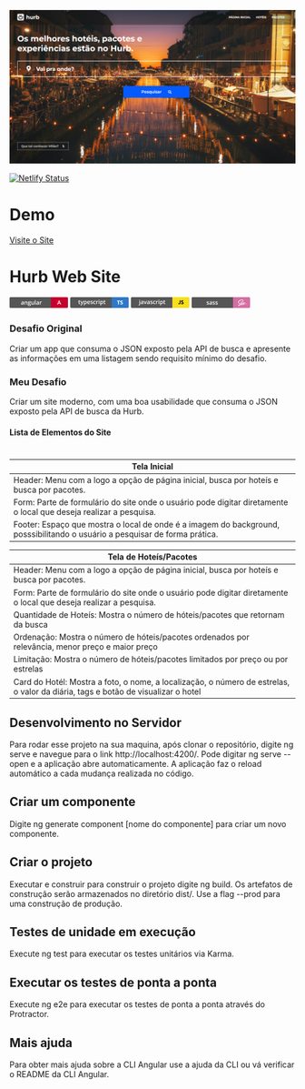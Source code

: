 ![banner-principal](https://github.com/aline-borges/challenge-alpha-angular/blob/master/src/assets/images/hurb-project-screen.png?raw=true)

[![Netlify Status](https://api.netlify.com/api/v1/badges/83d65deb-7e08-4531-9419-d27751590bdc/deploy-status)](https://app.netlify.com/sites/hurb-angular/deploys)

# Demo

[Visite o Site](https://hurb-angular.netlify.app/)

# Hurb Web Site

[![Angular since](https://github.com/aline-borges/challenge-alpha-angular/blob/master/src/assets/images/angular-pill.png?raw=true)]() [![Typescript since](https://github.com/aline-borges/challenge-alpha-angular/blob/master/src/assets/images/typescript-pill.png?raw=true)]() [![Javascript since](https://github.com/aline-borges/challenge-alpha-angular/blob/master/src/assets/images/javascript-pill.png?raw=true)]() [![Sass since](https://github.com/aline-borges/challenge-alpha-angular/blob/master/src/assets/images/sass-pill.png?raw=true)]()

##### 

### Desafio Original

Criar um app que consuma o JSON exposto pela API de busca e apresente as informações em uma listagem sendo requisito mínimo do desafio. 

### Meu Desafio

Criar um site moderno, com uma boa usabilidade que consuma o JSON exposto pela API de busca da Hurb.

#### Lista de Elementos do Site
#

| Tela Inicial  |
| ------ |
| Header: Menu com a logo a opção de página inicial, busca por hoteís e busca por pacotes. | 
| Form: Parte de formulário do site onde o usuário pode digitar diretamente o local que deseja realizar a pesquisa. | 
| Footer: Espaço que mostra o local de onde é a imagem do background, posssibilitando o usuário a pesquisar de forma prática. |

| Tela de Hoteís/Pacotes  |
| ------ |
| Header: Menu com a logo a opção de página inicial, busca por hoteís e busca por pacotes. | 
| Form: Parte de formulário do site onde o usuário pode digitar diretamente o local que deseja realizar a pesquisa. | 
| Quantidade de Hoteís: Mostra o número de hóteis/pacotes que retornam da busca |
| Ordenação: Mostra o número de hóteis/pacotes ordenados por relevância, menor preço e maior preço |
| Limitação: Mostra o número de hóteis/pacotes limitados por preço ou por estrelas |
| Card do Hotél: Mostra a foto, o nome, a localização, o número de estrelas, o valor da diária, tags e botão de visualizar o hotel|

## Desenvolvimento no Servidor
Para rodar esse projeto na sua maquina, após clonar o repositório, digite ng serve e navegue para o link  http://localhost:4200/. Pode digitar ng serve --open e a aplicação abre automaticamente. A aplicação faz o reload automático a cada mudança realizada no código. 

## Criar um componente
Digite ng generate component [nome do componente] para criar um novo componente. 

## Criar o projeto
Executar e construir para construir o projeto digite ng build. Os artefatos de construção serão armazenados no diretório dist/. Use a flag --prod para uma construção de produção.

## Testes de unidade em execução
Execute ng test para executar os testes unitários via Karma.

## Executar os testes de ponta a ponta
Execute ng e2e para executar os testes de ponta a ponta através do Protractor.

## Mais ajuda
Para obter mais ajuda sobre a CLI Angular use a ajuda da CLI ou vá verificar o README da CLI Angular.
